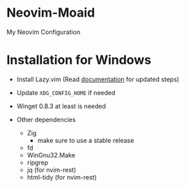 # Neovim-Moaid
My Neovim Configuration

# Installation for Windows
* Install Lazy.vim (Read [documentation](https://github.com/folke/lazy.nvim) for updated steps)
	
* Update `XDG_CONFIG_HOME` if needed

* Winget 0.8.3 at least is needed

* Other dependencies
	* Zig
		* make sure to use a stable release
	* fd
	* WinGnu32.Make
	* ripgrep
	* jq (for nvim-rest)
	* html-tidy (for nvim-rest)
